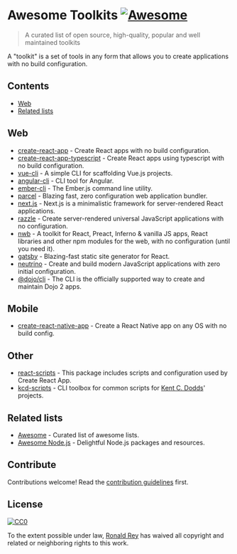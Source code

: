 # Awesome Toolkits [![Awesome](https://cdn.rawgit.com/sindresorhus/awesome/d7305f38d29fed78fa85652e3a63e154dd8e8829/media/badge.svg)](https://github.com/sindresorhus/awesome)

> A curated list of open source, high-quality, popular and well maintained toolkits

A "toolkit" is a set of tools in any form that allows you to create applications with no build configuration.

## Contents

- [Web](#Web)
- [Related lists](#related-lists)


## Web

* [create-react-app](https://github.com/facebookincubator/create-react-app) - Create React apps with no build configuration.
* [create-react-app-typescript](https://github.com/wmonk/create-react-app-typescript) - Create React apps using typescript with no build configuration.
* [vue-cli](https://github.com/vuejs/vue-cli) - A simple CLI for scaffolding Vue.js projects.
* [angular-cli](https://github.com/angular/angular-cli) - CLI tool for Angular.
* [ember-cli](https://github.com/ember-cli/ember-cli) - The Ember.js command line utility.
* [parcel](https://github.com/parcel-bundler/parcel) - Blazing fast, zero configuration web application bundler.
* [next.js](https://github.com/zeit/next.js/) - Next.js is a minimalistic framework for server-rendered React applications.
* [razzle](https://github.com/jaredpalmer/razzle) - Create server-rendered universal JavaScript applications with no configuration.
* [nwb](https://github.com/insin/nwb) - A toolkit for React, Preact, Inferno & vanilla JS apps, React libraries and other npm modules for the web, with no configuration (until you need it).
* [gatsby](https://github.com/gatsbyjs/gatsby) - Blazing-fast static site generator for React.
* [neutrino](https://github.com/mozilla-neutrino/neutrino-dev) - Create and build modern JavaScript applications with zero initial configuration.
* [@dojo/cli](https://github.com/dojo/cli) - The CLI is the officially supported way to create and maintain Dojo 2 apps.

## Mobile

* [create-react-native-app](https://github.com/react-community/create-react-native-app) - Create a React Native app on any OS with no build config.

## Other

* [react-scripts](https://github.com/facebookincubator/create-react-app/tree/master/packages/react-scripts) - This package includes scripts and configuration used by Create React App.
* [kcd-scripts](https://github.com/kentcdodds/kcd-scripts) - CLI toolbox for common scripts for [Kent C. Dodds](https://github.com/kentcdodds/kcd-scripts)' projects.

##  Related lists

* [Awesome](https://github.com/sindresorhus/awesome) - Curated list of awesome lists.
* [Awesome Node.js](https://github.com/sindresorhus/awesome-nodejs) - Delightful Node.js packages and resources.

## Contribute

Contributions welcome! Read the [contribution guidelines](contributing.md) first.

## License

[![CC0](http://mirrors.creativecommons.org/presskit/buttons/88x31/svg/cc-zero.svg)](http://creativecommons.org/publicdomain/zero/1.0)

To the extent possible under law, [Ronald Rey](http://github.com/reyronald) has waived all copyright and
related or neighboring rights to this work.
